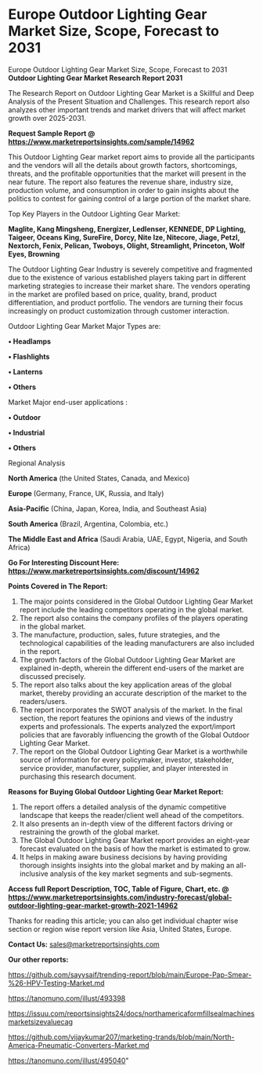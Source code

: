 # Europe Outdoor Lighting Gear Market Size, Scope, Forecast to 2031
Europe Outdoor Lighting Gear Market Size, Scope, Forecast to 2031
<strong>Outdoor Lighting Gear Market Research Report 2031</strong>

The Research Report on Outdoor Lighting Gear Market is a Skillful and Deep Analysis of the Present Situation and Challenges. This research report also analyzes other important trends and market drivers that will affect market growth over 2025-2031.

<strong>Request Sample Report @ <a href=https://www.marketreportsinsights.com/sample/14962>https://www.marketreportsinsights.com/sample/14962</a></strong>

This Outdoor Lighting Gear market report aims to provide all the participants and the vendors will all the details about growth factors, shortcomings, threats, and the profitable opportunities that the market will present in the near future. The report also features the revenue share, industry size, production volume, and consumption in order to gain insights about the politics to contest for gaining control of a large portion of the market share.

Top Key Players in the Outdoor Lighting Gear Market:

<strong>Maglite, Kang Mingsheng, Energizer, Ledlenser, KENNEDE, DP Lighting, Taigeer, Oceans King, SureFire, Dorcy, Nite Ize, Nitecore, Jiage, Petzl, Nextorch, Fenix, Pelican, Twoboys, Olight, Streamlight, Princeton, Wolf Eyes, Browning</strong>

The Outdoor Lighting Gear Industry is severely competitive and fragmented due to the existence of various established players taking part in different marketing strategies to increase their market share. The vendors operating in the market are profiled based on price, quality, brand, product differentiation, and product portfolio. The vendors are turning their focus increasingly on product customization through customer interaction.

Outdoor Lighting Gear Market Major Types are:

<strong>• Headlamps

• Flashlights

• Lanterns

• Others</strong>

Market Major end-user applications :

<strong>• Outdoor

• Industrial

• Others</strong>

Regional Analysis

</u><strong><b>North America</b></strong> (the United States, Canada, and Mexico)

<strong><b>Europe </b></strong>(Germany, France, UK, Russia, and Italy)

<strong><b>Asia-Pacific</b></strong> (China, Japan, Korea, India, and Southeast Asia)

<strong><b>South America</b></strong> (Brazil, Argentina, Colombia, etc.)

<strong><b>The Middle East and Africa</b></strong> (Saudi Arabia, UAE, Egypt, Nigeria, and South Africa)

<strong>Go For Interesting Discount Here: <a href=https://www.marketreportsinsights.com/discount/14962>https://www.marketreportsinsights.com/discount/14962</a></strong>

<strong>Points Covered in The Report:</strong>
<ol>
  <li>The major points considered in the Global Outdoor Lighting Gear Market report include the leading competitors operating in the global market.</li>
  <li>The report also contains the company profiles of the players operating in the global market.</li>
  <li>The manufacture, production, sales, future strategies, and the technological capabilities of the leading manufacturers are also included in the report.</li>
  <li>The growth factors of the Global Outdoor Lighting Gear Market are explained in-depth, wherein the different end-users of the market are discussed precisely.</li>
  <li>The report also talks about the key application areas of the global market, thereby providing an accurate description of the market to the readers/users.</li>
  <li>The report incorporates the SWOT analysis of the market. In the final section, the report features the opinions and views of the industry experts and professionals. The experts analyzed the export/import policies that are favorably influencing the growth of the Global Outdoor Lighting Gear Market.</li>
  <li>The report on the Global Outdoor Lighting Gear Market is a worthwhile source of information for every policymaker, investor, stakeholder, service provider, manufacturer, supplier, and player interested in purchasing this research document.</li>
</ol>
<strong>Reasons for Buying Global Outdoor Lighting Gear Market Report:</strong>

<ol>
  <li>The report offers a detailed analysis of the dynamic competitive landscape that keeps the reader/client well ahead of the competitors.</li>
  <li>It also presents an in-depth view of the different factors driving or restraining the growth of the global market.</li>
  <li>The Global Outdoor Lighting Gear Market report provides an eight-year forecast evaluated on the basis of how the market is estimated to grow.</li>
  <li>It helps in making aware business decisions by having providing thorough insights insights into the global market and by making an all-inclusive analysis of the key market segments and sub-segments.</li>
</ol>
<strong>Access full Report Description, TOC, Table of Figure, Chart, etc. @ <a href=https://www.marketreportsinsights.com/industry-forecast/global-outdoor-lighting-gear-market-growth-2021-14962>https://www.marketreportsinsights.com/industry-forecast/global-outdoor-lighting-gear-market-growth-2021-14962</a></strong>


Thanks for reading this article; you can also get individual chapter wise section or region wise report version like Asia, United States, Europe.

<strong>Contact Us:</strong>
sales@marketreportsinsights.com

<strong>Our other reports:</strong>

<a href=https://github.com/sayysaif/trending-report/blob/main/Europe-Pap-Smear-%26-HPV-Testing-Market.md>https://github.com/sayysaif/trending-report/blob/main/Europe-Pap-Smear-%26-HPV-Testing-Market.md</a>

<a href=https://tanomuno.com/illust/493398>https://tanomuno.com/illust/493398</a>

<a href=https://issuu.com/reportsinsights24/docs/northamericaformfillsealmachinesmarketsizevaluecag>https://issuu.com/reportsinsights24/docs/northamericaformfillsealmachinesmarketsizevaluecag</a>

<a href=https://github.com/vijaykumar207/marketing-trands/blob/main/North-America-Pneumatic-Converters-Market.md>https://github.com/vijaykumar207/marketing-trands/blob/main/North-America-Pneumatic-Converters-Market.md</a>

<a href=https://tanomuno.com/illust/495040>https://tanomuno.com/illust/495040</a>"
